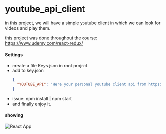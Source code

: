 # youtube_api_client
in this project, we will have a simple youtube client in which we can look for videos and play them.

this project was done throughout the course: https://www.udemy.com/react-redux/
#### Settings 
* create a file Keys.json in root project.
* add to key.json  
    ``` json
    {
      "YOUTUBE_API": "Here your personal youtube client api from https://console.developers.google.com"
    }
    ```
* issue: npm install | npm start
* and finally enjoy it.
#### showing
![React App](https://raw.githubusercontent.com/xcerox/youtube_api_client/master/showroom/use_case_youtube_api_client.gif)